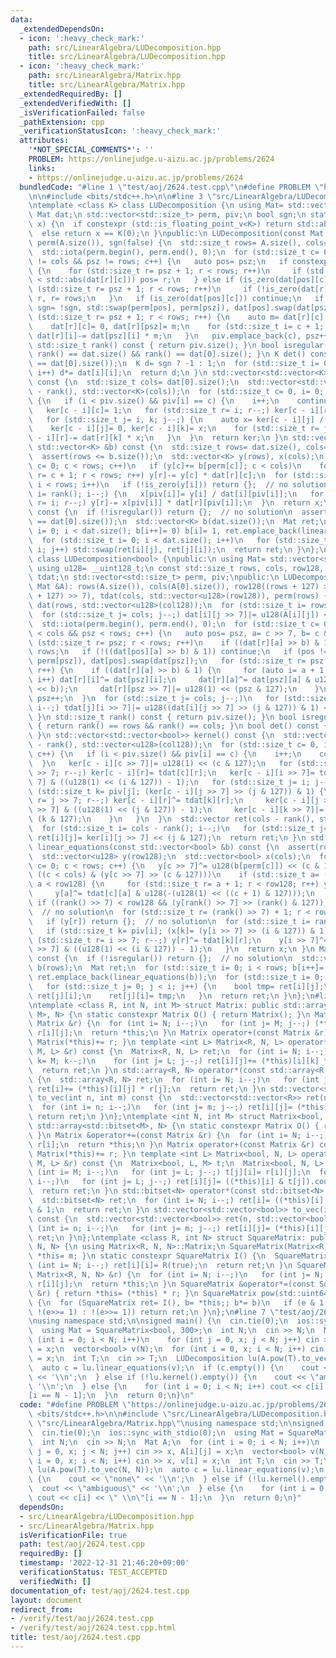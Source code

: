 ```yaml
---
data:
  _extendedDependsOn:
  - icon: ':heavy_check_mark:'
    path: src/LinearAlgebra/LUDecomposition.hpp
    title: src/LinearAlgebra/LUDecomposition.hpp
  - icon: ':heavy_check_mark:'
    path: src/LinearAlgebra/Matrix.hpp
    title: src/LinearAlgebra/Matrix.hpp
  _extendedRequiredBy: []
  _extendedVerifiedWith: []
  _isVerificationFailed: false
  _pathExtension: cpp
  _verificationStatusIcon: ':heavy_check_mark:'
  attributes:
    '*NOT_SPECIAL_COMMENTS*': ''
    PROBLEM: https://onlinejudge.u-aizu.ac.jp/problems/2624
    links:
    - https://onlinejudge.u-aizu.ac.jp/problems/2624
  bundledCode: "#line 1 \"test/aoj/2624.test.cpp\"\n#define PROBLEM \"https://onlinejudge.u-aizu.ac.jp/problems/2624\"\
    \n\n#include <bits/stdc++.h>\n\n#line 3 \"src/LinearAlgebra/LUDecomposition.hpp\"\
    \ntemplate <class K> class LUDecomposition {\n using Mat= std::vector<std::vector<K>>;\n\
    \ Mat dat;\n std::vector<std::size_t> perm, piv;\n bool sgn;\n static bool is_zero(K\
    \ x) {\n  if constexpr (std::is_floating_point_v<K>) return std::abs(x) < 1e-8;\n\
    \  else return x == K(0);\n }\npublic:\n LUDecomposition(const Mat &A): dat(A),\
    \ perm(A.size()), sgn(false) {\n  std::size_t rows= A.size(), cols= A[0].size();\n\
    \  std::iota(perm.begin(), perm.end(), 0);\n  for (std::size_t c= 0, psz= 0; c\
    \ != cols && psz != rows; c++) {\n   auto pos= psz;\n   if constexpr (std::is_floating_point_v<K>)\
    \ {\n    for (std::size_t r= psz + 1; r < rows; r++)\n     if (std::abs(dat[pos][c])\
    \ < std::abs(dat[r][c])) pos= r;\n   } else if (is_zero(dat[pos][c])) {\n    for\
    \ (std::size_t r= psz + 1; r < rows; r++)\n     if (!is_zero(dat[r][c])) pos=\
    \ r, r= rows;\n   }\n   if (is_zero(dat[pos][c])) continue;\n   if (pos != psz)\
    \ sgn= !sgn, std::swap(perm[pos], perm[psz]), dat[pos].swap(dat[psz]);\n   for\
    \ (std::size_t r= psz + 1; r < rows; r++) {\n    auto m= dat[r][c] / dat[psz][c];\n\
    \    dat[r][c]= 0, dat[r][psz]= m;\n    for (std::size_t i= c + 1; i < cols; i++)\
    \ dat[r][i]-= dat[psz][i] * m;\n   }\n   piv.emplace_back(c), psz++;\n  }\n }\n\
    \ std::size_t rank() const { return piv.size(); }\n bool isregular() const { return\
    \ rank() == dat.size() && rank() == dat[0].size(); }\n K det() const {\n  assert(dat.size()\
    \ == dat[0].size());\n  K d= sgn ? -1 : 1;\n  for (std::size_t i= 0; i != dat.size();\
    \ i++) d*= dat[i][i];\n  return d;\n }\n std::vector<std::vector<K>> kernel()\
    \ const {\n  std::size_t cols= dat[0].size();\n  std::vector<std::vector<K>> ker(cols\
    \ - rank(), std::vector<K>(cols));\n  for (std::size_t c= 0, i= 0; c < cols; c++)\
    \ {\n   if (i < piv.size() && piv[i] == c) {\n    i++;\n    continue;\n   }\n\
    \   ker[c - i][c]= 1;\n   for (std::size_t r= i; r--;) ker[c - i][r]= -dat[r][c];\n\
    \   for (std::size_t j= i, k; j--;) {\n    auto x= ker[c - i][j] / dat[j][k= piv[j]];\n\
    \    ker[c - i][j]= 0, ker[c - i][k]= x;\n    for (std::size_t r= j; r--;) ker[c\
    \ - i][r]-= dat[r][k] * x;\n   }\n  }\n  return ker;\n }\n std::vector<K> linear_equations(const\
    \ std::vector<K> &b) const {\n  std::size_t rows= dat.size(), cols= dat[0].size();\n\
    \  assert(rows <= b.size());\n  std::vector<K> y(rows), x(cols);\n  for (std::size_t\
    \ c= 0; c < rows; c++)\n   if (y[c]+= b[perm[c]]; c < cols)\n    for (std::size_t\
    \ r= c + 1; r < rows; r++) y[r]-= y[c] * dat[r][c];\n  for (std::size_t i= rank();\
    \ i < rows; i++)\n   if (!is_zero(y[i])) return {};  // no solution\n  for (std::size_t\
    \ i= rank(); i--;) {\n   x[piv[i]]= y[i] / dat[i][piv[i]];\n   for (std::size_t\
    \ r= i; r--;) y[r]-= x[piv[i]] * dat[r][piv[i]];\n  }\n  return x;\n }\n Mat inverse_matrix()\
    \ const {\n  if (!isregular()) return {};  // no solution\n  assert(dat.size()\
    \ == dat[0].size());\n  std::vector<K> b(dat.size());\n  Mat ret;\n  for (std::size_t\
    \ i= 0; i < dat.size(); b[i++]= 0) b[i]= 1, ret.emplace_back(linear_equations(b));\n\
    \  for (std::size_t i= 0; i < dat.size(); i++)\n   for (std::size_t j= 0; j <\
    \ i; j++) std::swap(ret[i][j], ret[j][i]);\n  return ret;\n }\n};\ntemplate <>\
    \ class LUDecomposition<bool> {\npublic:\n using Mat= std::vector<std::vector<bool>>;\n\
    \ using u128= __uint128_t;\n const std::size_t rows, cols, row128, col128;\n std::vector<std::vector<u128>>\
    \ tdat;\n std::vector<std::size_t> perm, piv;\npublic:\n LUDecomposition(const\
    \ Mat &A): rows(A.size()), cols(A[0].size()), row128((rows + 127) >> 7), col128((cols\
    \ + 127) >> 7), tdat(cols, std::vector<u128>(row128)), perm(rows) {\n  std::vector\
    \ dat(rows, std::vector<u128>(col128));\n  for (std::size_t i= rows; i--;)\n \
    \  for (std::size_t j= cols; j--;) dat[i][j >> 7]|= u128(A[i][j]) << (j & 127);\n\
    \  std::iota(perm.begin(), perm.end(), 0);\n  for (std::size_t c= 0, psz= 0; c\
    \ < cols && psz < rows; c++) {\n   auto pos= psz, a= c >> 7, b= c & 127;\n   for\
    \ (std::size_t r= psz; r < rows; r++)\n    if ((dat[r][a] >> b) & 1) pos= r, r=\
    \ rows;\n   if (!((dat[pos][a] >> b) & 1)) continue;\n   if (pos != psz) std::swap(perm[pos],\
    \ perm[psz]), dat[pos].swap(dat[psz]);\n   for (std::size_t r= psz + 1; r < rows;\
    \ r++) {\n    if ((dat[r][a] >> b) & 1) {\n     for (auto i= a + 1; i < col128;\
    \ i++) dat[r][i]^= dat[psz][i];\n     dat[r][a]^= dat[psz][a] & u128(-(u128(1)\
    \ << b));\n     dat[r][psz >> 7]|= u128(1) << (psz & 127);\n    }\n   }\n   piv.push_back(c),\
    \ psz++;\n  }\n  for (std::size_t j= cols; j--;)\n   for (std::size_t i= rows;\
    \ i--;) tdat[j][i >> 7]|= u128((dat[i][j >> 7] >> (j & 127)) & 1) << (i & 127);\n\
    \ }\n std::size_t rank() const { return piv.size(); }\n bool isregular() const\
    \ { return rank() == rows && rank() == cols; }\n bool det() const { return isregular();\
    \ }\n std::vector<std::vector<bool>> kernel() const {\n  std::vector ker(cols\
    \ - rank(), std::vector<u128>(col128));\n  for (std::size_t c= 0, i= 0; c < cols;\
    \ c++) {\n   if (i < piv.size() && piv[i] == c) {\n    i++;\n    continue;\n \
    \  }\n   ker[c - i][c >> 7]|= u128(1) << (c & 127);\n   for (std::size_t r= i\
    \ >> 7; r--;) ker[c - i][r]= tdat[c][r];\n   ker[c - i][i >> 7]= tdat[c][i >>\
    \ 7] & ((u128(1) << (i & 127)) - 1);\n   for (std::size_t j= i; j--;) {\n    if\
    \ (std::size_t k= piv[j]; (ker[c - i][j >> 7] >> (j & 127)) & 1) {\n     for (std::size_t\
    \ r= j >> 7; r--;) ker[c - i][r]^= tdat[k][r];\n     ker[c - i][j >> 7]^= tdat[k][j\
    \ >> 7] & ((u128(1) << (j & 127)) - 1);\n     ker[c - i][k >> 7]|= u128(1) <<\
    \ (k & 127);\n    }\n   }\n  }\n  std::vector ret(cols - rank(), std::vector<bool>(cols));\n\
    \  for (std::size_t i= cols - rank(); i--;)\n   for (std::size_t j= cols; j--;)\
    \ ret[i][j]= ker[i][j >> 7] << (j & 127);\n  return ret;\n }\n std::vector<bool>\
    \ linear_equations(const std::vector<bool> &b) const {\n  assert(rows <= b.size());\n\
    \  std::vector<u128> y(row128);\n  std::vector<bool> x(cols);\n  for (std::size_t\
    \ c= 0; c < rows; c++) {\n   y[c >> 7]^= u128(b[perm[c]]) << (c & 127);\n   if\
    \ ((c < cols) & (y[c >> 7] >> (c & 127)))\n    if (std::size_t a= (c + 1) >> 7;\
    \ a < row128) {\n     for (std::size_t r= a + 1; r < row128; r++) y[r]^= tdat[c][r];\n\
    \     y[a]^= tdat[c][a] & u128(-(u128(1) << ((c + 1) & 127)));\n    }\n  }\n \
    \ if ((rank() >> 7) < row128 && (y[rank() >> 7] >> (rank() & 127))) return {};\
    \  // no solution\n  for (std::size_t r= (rank() >> 7) + 1; r < row128; r++)\n\
    \   if (y[r]) return {};  // no solution\n  for (std::size_t i= rank(); i--;)\n\
    \   if (std::size_t k= piv[i]; (x[k]= (y[i >> 7] >> (i & 127)) & 1)) {\n    for\
    \ (std::size_t r= i >> 7; r--;) y[r]^= tdat[k][r];\n    y[i >> 7]^= tdat[k][i\
    \ >> 7] & ((u128(1) << (i & 127)) - 1);\n   }\n  return x;\n }\n Mat inverse_matrix()\
    \ const {\n  if (!isregular()) return {};  // no solution\n  std::vector<bool>\
    \ b(rows);\n  Mat ret;\n  for (std::size_t i= 0; i < rows; b[i++]= 0) b[i]= 1,\
    \ ret.emplace_back(linear_equations(b));\n  for (std::size_t i= 0; i < rows; i++)\n\
    \   for (std::size_t j= 0; j < i; j++) {\n    bool tmp= ret[i][j];\n    ret[i][j]=\
    \ ret[j][i];\n    ret[j][i]= tmp;\n   }\n  return ret;\n }\n};\n#line 3 \"src/LinearAlgebra/Matrix.hpp\"\
    \ntemplate <class R, int N, int M> struct Matrix: public std::array<std::array<R,\
    \ M>, N> {\n static constexpr Matrix O() { return Matrix(); }\n Matrix &operator+=(const\
    \ Matrix &r) {\n  for (int i= N; i--;)\n   for (int j= M; j--;) (*this)[i][j]+=\
    \ r[i][j];\n  return *this;\n }\n Matrix operator+(const Matrix &r) const { return\
    \ Matrix(*this)+= r; }\n template <int L> Matrix<R, N, L> operator*(const Matrix<R,\
    \ M, L> &r) const {\n  Matrix<R, N, L> ret;\n  for (int i= N; i--;)\n   for (int\
    \ k= M; k--;)\n    for (int j= L; j--;) ret[i][j]+= (*this)[i][k] * r[k][j];\n\
    \  return ret;\n }\n std::array<R, N> operator*(const std::array<R, M> &r) const\
    \ {\n  std::array<R, N> ret;\n  for (int i= N; i--;)\n   for (int j= M; j--;)\
    \ ret[i]+= (*this)[i][j] * r[j];\n  return ret;\n }\n std::vector<std::vector<R>>\
    \ to_vec(int n, int m) const {\n  std::vector<std::vector<R>> ret(n, std::vector<R>(m));\n\
    \  for (int i= n; i--;)\n   for (int j= m; j--;) ret[i][j]= (*this)[i][j];\n \
    \ return ret;\n }\n};\ntemplate <int N, int M> struct Matrix<bool, N, M>: public\
    \ std::array<std::bitset<M>, N> {\n static constexpr Matrix O() { return Matrix();\
    \ }\n Matrix &operator+=(const Matrix &r) {\n  for (int i= N; i--;) (*this)[i]^=\
    \ r[i];\n  return *this;\n }\n Matrix operator+(const Matrix &r) const { return\
    \ Matrix(*this)+= r; }\n template <int L> Matrix<bool, N, L> operator*(const Matrix<bool,\
    \ M, L> &r) const {\n  Matrix<bool, L, M> t;\n  Matrix<bool, N, L> ret;\n  for\
    \ (int i= M; i--;)\n   for (int j= L; j--;) t[j][i]= r[i][j];\n  for (int i= N;\
    \ i--;)\n   for (int j= L; j--;) ret[i][j]= ((*this)[i] & t[j]).count() & 1;\n\
    \  return ret;\n }\n std::bitset<N> operator*(const std::bitset<N> &r) const {\n\
    \  std::bitset<N> ret;\n  for (int i= N; i--;) ret[i]= ((*this)[i] & r).count()\
    \ & 1;\n  return ret;\n }\n std::vector<std::vector<bool>> to_vec(int n, int m)\
    \ const {\n  std::vector<std::vector<bool>> ret(n, std::vector<bool>(m));\n  for\
    \ (int i= n; i--;)\n   for (int j= m; j--;) ret[i][j]= (*this)[i][j];\n  return\
    \ ret;\n }\n};\ntemplate <class R, int N> struct SquareMatrix: public Matrix<R,\
    \ N, N> {\n using Matrix<R, N, N>::Matrix;\n SquareMatrix(Matrix<R, N, N> m) {\
    \ *this= m; }\n static constexpr SquareMatrix I() {\n  SquareMatrix ret;\n  for\
    \ (int i= N; i--;) ret[i][i]= R(true);\n  return ret;\n }\n SquareMatrix &operator=(const\
    \ Matrix<R, N, N> &r) {\n  for (int i= N; i--;)\n   for (int j= N; j--;) (*this)[i][j]=\
    \ r[i][j];\n  return *this;\n }\n SquareMatrix &operator*=(const SquareMatrix\
    \ &r) { return *this= (*this) * r; }\n SquareMatrix pow(std::uint64_t e) const\
    \ {\n  for (SquareMatrix ret= I(), b= *this;; b*= b)\n   if (e & 1 ? ret*= b,\
    \ !(e>>= 1) : !(e>>= 1)) return ret;\n }\n};\n#line 7 \"test/aoj/2624.test.cpp\"\
    \nusing namespace std;\n\nsigned main() {\n  cin.tie(0);\n  ios::sync_with_stdio(0);\n\
    \  using Mat = SquareMatrix<bool, 300>;\n  int N;\n  cin >> N;\n  Mat A;\n  for\
    \ (int i = 0; i < N; i++)\n    for (int j = 0, x; j < N; j++) cin >> x, A[i][j]\
    \ = x;\n  vector<bool> v(N);\n  for (int i = 0, x; i < N; i++) cin >> x, v[i]\
    \ = x;\n  int T;\n  cin >> T;\n  LUDecomposition lu(A.pow(T).to_vec(N, N));\n\
    \  auto c = lu.linear_equations(v);\n  if (c.empty()) {\n    cout << \"none\"\
    \ << '\\n';\n  } else if (!lu.kernel().empty()) {\n    cout << \"ambiguous\" <<\
    \ '\\n';\n  } else {\n    for (int i = 0; i < N; i++) cout << c[i] << \" \\n\"\
    [i == N - 1];\n  }\n  return 0;\n}\n"
  code: "#define PROBLEM \"https://onlinejudge.u-aizu.ac.jp/problems/2624\"\n\n#include\
    \ <bits/stdc++.h>\n\n#include \"src/LinearAlgebra/LUDecomposition.hpp\"\n#include\
    \ \"src/LinearAlgebra/Matrix.hpp\"\nusing namespace std;\n\nsigned main() {\n\
    \  cin.tie(0);\n  ios::sync_with_stdio(0);\n  using Mat = SquareMatrix<bool, 300>;\n\
    \  int N;\n  cin >> N;\n  Mat A;\n  for (int i = 0; i < N; i++)\n    for (int\
    \ j = 0, x; j < N; j++) cin >> x, A[i][j] = x;\n  vector<bool> v(N);\n  for (int\
    \ i = 0, x; i < N; i++) cin >> x, v[i] = x;\n  int T;\n  cin >> T;\n  LUDecomposition\
    \ lu(A.pow(T).to_vec(N, N));\n  auto c = lu.linear_equations(v);\n  if (c.empty())\
    \ {\n    cout << \"none\" << '\\n';\n  } else if (!lu.kernel().empty()) {\n  \
    \  cout << \"ambiguous\" << '\\n';\n  } else {\n    for (int i = 0; i < N; i++)\
    \ cout << c[i] << \" \\n\"[i == N - 1];\n  }\n  return 0;\n}"
  dependsOn:
  - src/LinearAlgebra/LUDecomposition.hpp
  - src/LinearAlgebra/Matrix.hpp
  isVerificationFile: true
  path: test/aoj/2624.test.cpp
  requiredBy: []
  timestamp: '2022-12-31 21:46:20+09:00'
  verificationStatus: TEST_ACCEPTED
  verifiedWith: []
documentation_of: test/aoj/2624.test.cpp
layout: document
redirect_from:
- /verify/test/aoj/2624.test.cpp
- /verify/test/aoj/2624.test.cpp.html
title: test/aoj/2624.test.cpp
---
```

